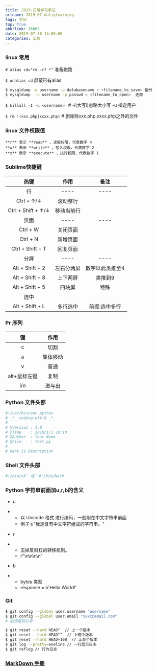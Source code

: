 ```yaml
---
title: 2019-日常学习手记
urlname: 2019-07-daliylearning
tags: 手记
top: true
abbrlink: 36865
date: 2019-07-30 14:00:00
categories: 汇总
---
```


### linux 常用

` # alias cd="rm -rf *" ` 准备跑路

`$ unalias cd` 屏蔽已有alias

```bash
$ mysqldump -u username -p databasename > <filename_to_save> 备份
$ mysqldump  -u username -p passwd < <filename_to_open>  还原
```

`$ killall -I -u <username> ` # -i(大写i)忽略大小写  -u 指定用户

`$ rm !(xxx.php|xxxx.php)` # 删除除xxx.php,xxxx.php之外的文件



### linux 文件权限值

```
**r** 表示 **read** ，读取权限，代表数字 4
**w** 表示 **write** ，写入权限，代表数字 2
**x** 表示 **execute** ，执行权限，代表数字 1
```


### Sublime快捷键

| 热键                 | 作用       | 备注            |
| :--------------------: | :----------: | :---------------: |
| 行                   | ---- | ---- |
| Ctrl + ↑/↓           | 滚动整行   |                 |
| Ctrl   + Shift + ↑/↓ | 移动当前行 |                 |
| 页面                 | ---- | ---- |
| Ctrl + W             | 关闭页面   |                 |
| Ctrl + N             | 新增页面   |                 |
| Ctrl +   Shift + T   | 回复页面   |                 |
| 分屏                 | ---- | ---- |
| Alt +   Shift + 2    | 左右分两屏 | 数字以此类推至4 |
| Alt +   Shift + 8    | 上下两屏   | 类推到9         |
| Alt +   Shift + 5    | 四块屏     | 特殊            |
| 选中                 |            |                 |
| Alt + Shift + L      | 多行选中   | 前提:选中多行   |

### Pr 序列

|      键      |   作用   |
| :----------: | :------: |
|      c       |   切割   |
|      a       | 集体移动 |
|      v       |   普通   |
| alt+鼠标左键 |   复制   |
|     i/o      |  进与出  |

### Python 文件头部

```python
#!/usr/bin/env python
# _*_ coding:utf-8 _*_
#
# @Version : 1.0
# @Time    : 2018/1/1 10:10
# @Author  : Your Name
# @File    : test.py
#
# Here is Description
```

### Shell 文件头部

```bash
#!/bin/sh` 或 `#!/bin/bash
```



### Python 字符串前面加u,r,b的含义

- u

- - 以 Unicode 格式 进行编码，一般用在中文字符串前面
  - 例子:u"我是含有中文字符组成的字符串。"

- r

- - 去掉反斜杠的转移机制。
  - r"\n\n\n\n”

- b

- - bytes 类型
  -  response = b'Hello World!' 

### Git 

```bash
$ git config --global user.username "username"
$ git config --global user.email "xxxx@email.com"
# 必须是双引号
```

```bash
$ git reset --hard HEAD^  // 上一个版本
$ git reset --hard HEAD^^  // 上两个版本
$ git reset --hard HEAD~100  // 上百个版本
$ git log --pretty=oneline // 一行显示日志
$ git reflog // 行为日志
```







### [MarkDown 手册](https://github.com/android-cn/blog/blob/master/dev-tool/markdown.md)
